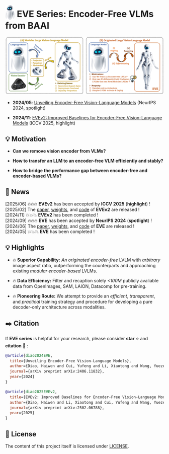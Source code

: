 # <img src="EVEv1/images/eve_logo.png" style="vertical-align: -10px;" :height="30px" width="30px"> EVE Series: Encoder-Free VLMs from BAAI

<p align="center">
  <img src="EVEv1/images/eve_motivation1.png">
</p>

- **2024/05**: [Unveiling Encoder-Free Vision-Language Models](https://github.com/baaivision/EVE/blob/main/EVEv1/README.md) (NeurIPS 2024, spotlight)

- **2024/11**: [EVEv2: Improved Baselines for Encoder-Free Vision-Language Models](https://github.com/baaivision/EVE/blob/main/EVEv2/README.md) (ICCV 2025, highlight) 


## 💡 Motivation

- **Can we remove vision encoder from VLMs?**

- **How to transfer an LLM to an encoder-free VLM efficiently and stably?**
  
- **How to bridge the performance gap between encoder-free and encoder-based VLMs?** 

## 📜 News
[2025/06] 🔥🔥🔥 **EVEv2** has been accepted by **ICCV 2025** (**highlight**) !    
[2025/02] The [paper](https://arxiv.org/abs/2502.06788), [weights](https://huggingface.co/BAAI/EVE-7B-HD-v2.0), and [code](https://github.com/baaivision/EVE/blob/main/EVEv2/README.md) of **EVEv2** are released !     
[2024/11] 💥💥💥 **EVEv2** has been completed !      
[2024/09] 🔥🔥🔥 **EVE** has been accepted by **NeurIPS 2024** (**spotlight**) !     
[2024/06] The [paper](https://arxiv.org/abs/2406.11832), [weights](https://huggingface.co/BAAI/EVE-7B-HD-v1.0), and [code](https://github.com/baaivision/EVE/blob/main/EVEv1/README.md) of **EVE** are released !     
[2024/05] 💥💥💥 **EVE** has been completed !     

## 💡 Highlights
- 🔥 **Superior Capability:** *An originated encoder-free* LVLM with *arbitrary* image aspect ratio, outperforming the counterparts and approaching existing *modular encoder-based* LVLMs.  

- 🔥 **Data Efficiency:** Filter and recaption solely *<100M* publicly avaliable data from OpenImages, SAM, LAION, Datacomp for pre-training.  

- 🔥 **Pioneering Route:** We attempt to provide an *efficient*, *transparent*, and *practical* training strategy and procedure for developing a pure decoder-only architecture across modalities.  



## ✒️ Citation 
If **EVE series** is helpful for your research, please consider **star** ⭐ and **citation** 📝 :
```bibtex
@article{diao2024EVE,
  title={Unveiling Encoder-Free Vision-Language Models},
  author={Diao, Haiwen and Cui, Yufeng and Li, Xiaotong and Wang, Yueze and Lu, Huchuan and Wang, Xinlong},
  journal={arXiv preprint arXiv:2406.11832},
  year={2024}
}
```

```bibtex
@article{diao2025EVEv2,
  title={EVEv2: Improved Baselines for Encoder-Free Vision-Language Models},
  author={Diao, Haiwen and Li, Xiaotong and Cui, Yufeng and Wang, Yueze and Deng, Haoge and Pan, Ting and Wang, Wenxuan and Lu, Huchuan and Wang, Xinlong},
  journal={arXiv preprint arXiv:2502.06788},
  year={2025}
}
```

## 📄 License 
The content of this project itself is licensed under [LICENSE](https://github.com/baaivision/EVE/blob/main/LICENSE).
